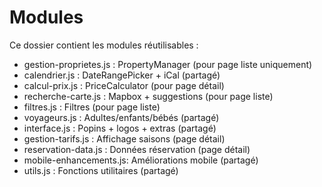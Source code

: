 # Modules

Ce dossier contient les modules réutilisables :
- gestion-proprietes.js :   PropertyManager (pour page liste uniquement)
- calendrier.js         :   DateRangePicker + iCal (partagé)
- calcul-prix.js        :   PriceCalculator (pour page détail)
- recherche-carte.js    :   Mapbox + suggestions (pour page liste)
- filtres.js            :   Filtres (pour page liste)
- voyageurs.js          :   Adultes/enfants/bébés (partagé)
- interface.js          :   Popins + logos + extras (partagé)
- gestion-tarifs.js     :   Affichage saisons (page détail)
- reservation-data.js   :   Données réservation (page détail)
- mobile-enhancements.js:   Améliorations mobile (partagé)
- utils.js              :   Fonctions utilitaires (partagé)
